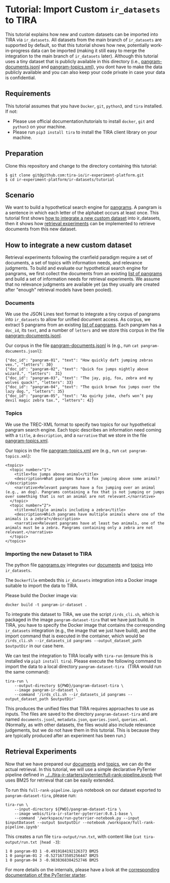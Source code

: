 # Tutorial: Import Custom `ir_datasets` to TIRA

This tutorial explains how new and custom datasets can be imported into TIRA via `ir_datasets`.
All datasets from the main branch of `ir_datasets` are supported by default, so that this tutorial shows how new, potentially work-in-progress data can be imported (making it still easy to merge the integration to the main branch of `ir_datasets` later).
Although this tutorial uses a tiny dataset that is publicly available in this directory (i.e., [pangram-documents.jsonl](pangram-documents.jsonl) and [pangram-topics.xml](pangram-topics.xml)), you dont have to make the data publicly available and you can also keep your code private in case your data is confidential.

## Requirements

This tutorial assumes that you have `Docker`, `git`, `python3`, and `tira` installed. If not:

- Please use official documentation/tutorials to install `docker`, `git` and `python3` on your machine.
- Please run `pip3 install tira` to install the TIRA client library on your machine.

## Preparation
Clone this repository and change to the directory containing this tutorial:

```
$ git clone git@github.com:tira-io/ir-experiment-platform.git
$ cd ir-experiment-platform/ir-datasets/tutorial
```

## Scenario

We want to build a hypothetical search engine for [pangrams](https://en.wikipedia.org/wiki/Pangram). A pangram is a sentence in which each letter of the alphabet occurs at least once. This tutorial first shows [how to integrate a new custom dataset](#how-to-integrate-a-new-custom-dataset) into ir_datasets, then it shows how [retrieval experiments](#retrieval-experiments) can be implemented to retrieve documents from this new dataset.

## How to integrate a new custom dataset

Retrieval experiments following the cranfield paradigm require a set of documents, a set of topics with information needs, and relevance judgments. To build and evaluate our hypothetical search engine for pangrams, we first collect the documents from an existing [list of pangrams](https://clagnut.com/blog/2380) and build a set of information needs for retrieval experiments. We assume that no relevance judgments are available yet (as they usually are created after "enough" retrieval models have been pooled).

### Documents

We use the JSON Lines text format to integrate a tiny corpus of pangrams into `ir_datasets` to allow for unified document access.
As corpus, we extract 5 pangrams from an existing [list of pangrams](https://clagnut.com/blog/2380).
Each pangram has a `doc_id`, its `text`, and a number of `letters` and we store this corpus in the file [pangram-documents.jsonl](pangram-documents.jsonl).

Our corpus in the file [pangram-documents.jsonl](pangram-documents.jsonl) is (e.g., run `cat pangram-documents.jsonl`):

```
{"doc_id": "pangram-01", "text": "How quickly daft jumping zebras vex.", "letters": 30}
{"doc_id": "pangram-02", "text": "Quick fox jumps nightly above wizard.", "letters":  31}
{"doc_id": "pangram-03", "text": "The jay, pig, fox, zebra and my wolves quack!", "letters": 33}
{"doc_id": "pangram-04", "text": "The quick brown fox jumps over the lazy dog.", "letters": 35}
{"doc_id": "pangram-05", "text": "As quirky joke, chefs won’t pay devil magic zebra tax.", "letters": 42}
```

### Topics

We use the TREC-XML format to specify two topics for our hypothetical pangram search engine.
Each topic describes an information need coming with a `title`, a `description`, and a `narrative` that we store in the file [pangram-topics.xml](pangram-topics.xml).

Our topics in the file [pangram-topics.xml](pangram-topics.xml) are (e.g., run `cat pangram-topics.xml`):

```
<topics>
  <topic number="1">
    <title>fox jumps above animal</title>
    <description>What pangrams have a fox jumping above some animal?</description>
    <narrative>Relevant pangrams have a fox jumping over an animal (e.g., an dog). Pangrams containing a fox that is not jumping or jumps over something that is not an animal are not relevant.</narrative>
  </topic>
  <topic number="2">
    <title>multiple animals including a zebra</title>
    <description>Which pangrams have multiple animals where one of the animals is a zebra?</description>
    <narrative>Relevant pangrams have at least two animals, one of the animals must be a zebra. Pangrams containing only a zebra are not relevant.</narrative>
  </topic>
</topics>
```

### Importing the new Dataset to TIRA

The python file [pangrams.py](pangrams.py) integrates our [documents](pangram-documents.jsonl) and [topics](pangram-topics.jsonl) into `ir_datasets`.

The `Dockerfile` embeds this `ir_datasets` integration into a Docker image suitable to import the data to TIRA.

Please build the Docker image via:

```
docker build -t pangram-ir-dataset .
```

To integrate this dataset to TIRA, we use the script `/irds_cli.sh`, which is packaged in the image `pangram-dataset-tira` that we have just build. In TIRA, you have to specify the Docker image that contains the corresponding `ir_datasets` integration (e.g., the image that we just have build), and the import command that is executed in the container, which would be `/irds_cli.sh --ir_datasets_id pangrams --output_dataset_path $outputDir` in our case here.

We can test the integration to TIRA locally with `tira-run` (ensure this is installed via `pip3 install tira`).
Please execute the following command to import the data to a local directory `pangram-dataset-tira ` (TIRA would run the same command):

```
tira-run \
    --output-directory ${PWD}/pangram-dataset-tira \
    --image pangram-ir-dataset \
    --command '/irds_cli.sh --ir_datasets_id pangrams --output_dataset_path $outputDir'
```

This produces the unified files that TIRA requires approaches to use as inputs. The files are saved to the directory `pangram-dataset-tira` and are named `documents.jsonl`, `metadata.json`, `queries.jsonl`, `queries.xml`. (Normally, as with other datasets, the files would also include relevance judgements, but we do not have them in this tutorial. This is because they are typically produced after an experiment has been run.)

## Retrieval Experiments

Now that we have prepared our [documents](pangram-documents.jsonl) and [topics](pangram-topics.jsonl), we can do the actual retrieval.
In this tutorial, we will use a simple declarative PyTerrier pipeline defined in [../../tira-ir-starters/pyterrier/full-rank-pipeline.ipynb](../../tira-ir-starters/pyterrier/full-rank-pipeline.ipynb) that uses BM25 for retrieval that can be easily extended.

To run this `full-rank-pipeline.ipynb` notebook on our dataset exported to `pangram-dataset-tira`, please run:

```
tira-run \
    --input-directory ${PWD}/pangram-dataset-tira \
    --image webis/tira-ir-starter-pyterrier:0.0.1-base \
    --command '/workspace/run-pyterrier-notebook.py --input $inputDataset --output $outputDir --notebook /workspace/full-rank-pipeline.ipynb'
```

This creates a run file `tira-output/run.txt`, with content like (`cat tira-output/run.txt |head -3`):

```
1 0 pangram-03 1 -0.4919184192126373 BM25
1 0 pangram-01 2 -0.5271673505256447 BM25
1 0 pangram-04 3 -0.9838368384252746 BM25
```

For more details on the internals, please have a look at the [corresponding documentation of the PyTerrier starter](../../tira-ir-starters/pyterrier#developing-retrieval-approaches-in-declarative-pyterrier-pipelines).
